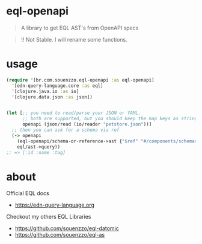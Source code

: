 # eql-openapi

> A library to get EQL AST's from OpenAPI specs

> !! Not Stable. I will rename some functions.

# usage

```clojure
(require '[br.com.souenzzo.eql-openapi :as eql-openapi]
  '[edn-query-language.core :as eql]
  '[clojure.java.io :as io]
  '[clojure.data.json :as json])


(let [;; you need to read/parse your JSON or YAML.
      ;; both are supported, but you should keep the map keys as strings
      openapi (json/read (io/reader "petstore.json"))]
  ;; then you can ask for a schema via ref
  (-> openapi
    (eql-openapi/schema-or-reference->ast {"$ref" "#/components/schemas/Pets"})
    eql/ast->query))
;; => [:id :name :tag]
```

# about

Official EQL docs

- https://edn-query-language.org

Checkout my others EQL Libraries

- https://github.com/souenzzo/eql-datomic
- https://github.com/souenzzo/eql-as

